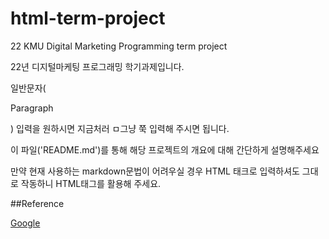 # html-term-project
22 KMU Digital Marketing Programming term project

22년 디지털마케팅 프로그래밍 학기과제입니다.

일반문자(<p>Paragraph</p>)  입력을 원하시면 지금처러 ㅁ그냥 쭉 입력해 주시면 됩니다.

이 파일('README.md')를 통해 해당 프로젝트의 개요에 대해 간단하게 설명해주세요

만약 현재 사용하는 markdown문법이 어려우실 경우 HTML 태크로 입력하셔도 그대로 작동하니 HTML태그를 활용해 주세요.

##Reference

<!-- <h2>Regerence<h2>-->

[Google](https://www.google.com)
<!--
링크 첨부하기
<a href="https://www.google.com">Google</a>
-->